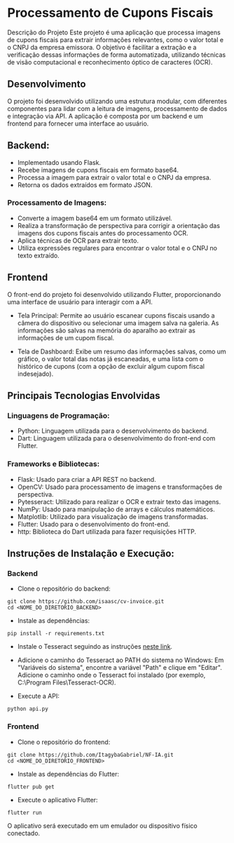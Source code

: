 # Processamento de Cupons Fiscais
Descrição do Projeto
Este projeto é uma aplicação que processa imagens de cupons fiscais para extrair informações relevantes, como o valor total e o CNPJ da empresa emissora. O objetivo é facilitar a extração e a verificação dessas informações de forma automatizada, utilizando técnicas de visão computacional e reconhecimento óptico de caracteres (OCR).

## Desenvolvimento
O projeto foi desenvolvido utilizando uma estrutura modular, com diferentes componentes para lidar com a leitura de imagens, processamento de dados e integração via API. A aplicação é composta por um backend e um frontend para fornecer uma interface ao usuário.

## Backend:

- Implementado usando Flask.
- Recebe imagens de cupons fiscais em formato base64.
- Processa a imagem para extrair o valor total e o CNPJ da empresa.
- Retorna os dados extraídos em formato JSON.

### Processamento de Imagens:

- Converte a imagem base64 em um formato utilizável.
- Realiza a transformação de perspectiva para corrigir a orientação das imagens dos cupons fiscais antes do processamento OCR.
- Aplica técnicas de OCR para extrair texto.
- Utiliza expressões regulares para encontrar o valor total e o CNPJ no texto extraído.

## Frontend
O front-end do projeto foi desenvolvido utilizando Flutter, proporcionando uma interface de usuário para interagir com a API.

- Tela Principal:
Permite ao usuário escanear cupons fiscais usando a câmera do dispositivo ou selecionar uma imagem salva na galeria. As informações são salvas na memória do aparalho ao extrair as informações de um cupom fiscal.

- Tela de Dashboard:
Exibe um resumo das informações salvas, como um gráfico, o valor total das notas já escaneadas, e uma lista com o histórico de cupons (com a opção de excluir algum cupom fiscal indesejado).

## Principais Tecnologias Envolvidas
### Linguagens de Programação:

- Python: Linguagem utilizada para o desenvolvimento do backend.
- Dart: Linguagem utilizada para o desenvolvimento do front-end com Flutter.

### Frameworks e Bibliotecas:

- Flask: Usado para criar a API REST no backend.
- OpenCV: Usado para processamento de imagens e transformações de perspectiva.
- Pytesseract: Utilizado para realizar o OCR e extrair texto das imagens.
- NumPy: Usado para manipulação de arrays e cálculos matemáticos.
- Matplotlib: Utilizado para visualização de imagens transformadas.
- Flutter: Usado para o desenvolvimento do front-end.
- http: Biblioteca do Dart utilizada para fazer requisições HTTP.

## Instruções de Instalação e Execução:

### Backend
- Clone o repositório do backend:
```
git clone https://github.com/isaasc/cv-invoice.git
cd <NOME_DO_DIRETORIO_BACKEND>
```
- Instale as dependências:
```
pip install -r requirements.txt
```
- Instale o Tesseract seguindo as instruções [neste link](https://github.com/UB-Mannheim/tesseract/wiki).
- Adicione o caminho do Tesseract ao PATH do sistema no Windows:
  Em "Variáveis do sistema", encontre a variável "Path" e clique em "Editar".
  Adicione o caminho onde o Tesseract foi instalado (por exemplo, C:\Program Files\Tesseract-OCR).
  
- Execute a API:
```
python api.py
```
### Frontend
- Clone o repositório do frontend:
```
git clone https://github.com/ItagybaGabriel/NF-IA.git
cd <NOME_DO_DIRETORIO_FRONTEND>
```

- Instale as dependências do Flutter:
```
flutter pub get
```
- Execute o aplicativo Flutter:
```
flutter run
```
O aplicativo será executado em um emulador ou dispositivo físico conectado.










